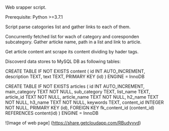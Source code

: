 Web srapper script.

Prerequisite:
Python >=3.7.1 

Script parse catogories list and gather links to each of them.

Concurrently fetched list for wach of category and coresponden subcategory.
Gather articke name, path in a list and link to article.

Get article content ant scrape its content dividing by hader tags.

Discoverd data stores to MySQL DB as following tables:

CREATE TABLE IF NOT EXISTS content (
                          id INT AUTO_INCREMENT,
                          description TEXT,
                          text TEXT,
                          PRIMARY KEY (id)
                        ) ENGINE = InnoDB

 CREATE TABLE IF NOT EXISTS articles (
                          id INT AUTO_INCREMENT,
                          main_category TEXT NOT NULL,
                          sub_category TEXT,
                          list_name TEXT,
                          article_id TEXT NOT NULL,
                          article_name TEXT NOT NULL,
                          h2_name TEXT NOT NULL,
                          h3_name TEXT NOT NULL,
                          keywords TEXT,
                          content_id INTEGER NOT NULL,
                          PRIMARY KEY (id),
                          FOREIGN KEY fk_content_id (content_id) REFERENCES content(id)
                        ) ENGINE = InnoDB

![Image of web page]
(https://share.getcloudapp.com/RBudyvvd)
